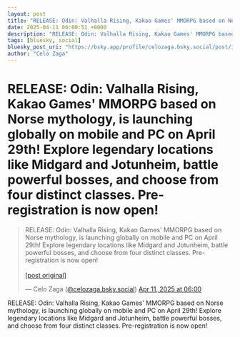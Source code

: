 ```yaml
---
layout: post
title: "RELEASE: Odin: Valhalla Rising, Kakao Games' MMORPG based on Norse mythology, is launching globally on mobile and PC on April 29th! Explore legendary locations like Midgard and Jotunheim, battle powerful bosses, and choose from four distinct classes. Pre-registration is now open!"
date: 2025-04-11 06:00:51 +0000
description: "RELEASE: Odin: Valhalla Rising, Kakao Games' MMORPG based on Norse mythology, is launching globally on mobile and PC on April 29th! Explore legendary lo..."
tags: [bluesky, social]
bluesky_post_uri: "https://bsky.app/profile/celozaga.bsky.social/post/3lmjdqe7wk32e"
author: "Celo Zaga"
---
```


<h1 class="bluesky-post-title">RELEASE: Odin: Valhalla Rising, Kakao Games' MMORPG based on Norse mythology, is launching globally on mobile and PC on April 29th! Explore legendary locations like Midgard and Jotunheim, battle powerful bosses, and choose from four distinct classes. Pre-registration is now open!</h1>


<blockquote class="bluesky-embed" data-bluesky-uri="at://did:plc:lmh6rennptq77inaztnovw4b/app.bsky.feed.post/3lmjdqe7wk32e" data-bluesky-embed-color-mode="system">
<p lang="">RELEASE: Odin: Valhalla Rising, Kakao Games' MMORPG based on Norse mythology, is launching globally on mobile and PC on April 29th! Explore legendary locations like Midgard and Jotunheim, battle powerful bosses, and choose from four distinct classes. Pre-registration is now open!<br><br><a href="https://bsky.app/profile/celozaga.bsky.social/post/3lmjdqe7wk32e">[post original]</a></p>
&mdash; Celo Zaga (<a href="https://bsky.app/profile/did:plc:lmh6rennptq77inaztnovw4b">@celozaga.bsky.social</a>) <a href="https://bsky.app/profile/celozaga.bsky.social/post/3lmjdqe7wk32e">Apr 11, 2025 at 06:00</a>
</blockquote>
<script async src="https://embed.bsky.app/static/embed.js" charset="utf-8"></script>


<p class="bluesky-post-description">RELEASE: Odin: Valhalla Rising, Kakao Games' MMORPG based on Norse mythology, is launching globally on mobile and PC on April 29th! Explore legendary locations like Midgard and Jotunheim, battle powerful bosses, and choose from four distinct classes. Pre-registration is now open!</p>

